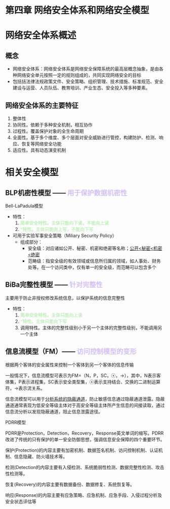 # 第四章 网络安全体系和网络安全模型

# 网络安全体系概述

## 概念

* 网络安全体系：网络安全体系是网络安全保障系统的最高层概念抽象，是由各种网络安全单元按照一定的规则组成的，共同实现网络安全的目标
* 包括括法律法规政策文件、安全策略、组织管理、技术措施、标准规范、安全建设与运营、人员队伍、教育培训、产业生态、安全投入等多种要素。

## 网络安全体系的主要特征

1. 整体性
2. 协同性。依赖于多种安全机制，相互协作
3. 过程性。覆盖保护对象的全生命周期
4. 全面性。基于多个维度、多个层面对安全威胁进行管控，构建防护、检测、响应、恢复等网络安全功能
5. 适应性。具有动态演变机制

# 相关安全模型

## BLP机密性模型 —— <span style="color: #D4C1F3">用于保护数据</span><span style="color: #D4C1F3">**机密性**</span>

Bell-LaPadula模型

* 特性：
  1. <span style="color: #C0ECBC">**简单安全特性。主体只能向下读，不能向上读**</span>
  1. <span style="color: #C0ECBC">***特性。主体只能向上写，不能向下写**</span>
* 可用于实验军事安全策略（Miliary Security Policy）
  * 组成部分：
    * 安全级：对应诸如公开、秘密、机密和绝密等名称；<u>公开<秘密<机密<绝密</u>
    * 范畴级：指安全级的有效领域或信息所归属的领域，如人事处、财务处等。在一个访问类中，仅有单一的安全级，而范畴可以包含多个

## BiBa完整性模型 —— <span style="color: #D4C1F3">针对完整性 </span>

主要用于防止非授权修改系统信息，以保护系统的信息完整性

* 特性：
  1. <span style="color: #C0ECBC">**简单安全特性。**</span><span style="color: #C0ECBC">**主体只能向上读**</span>
  1. <span style="color: #C0ECBC">***特性。主体只能向下写**</span>
  1. 调用特性。主体的完整性级别小于另一个主体的完整性级别，不能调用另一个主体

## 信息流模型（FM）—— <span style="color: #D4C1F3">访问控制模型的变形</span>

根据两个客体的安全属性来控制一个客体到另一个客体的信息传输

一般情况下，信息流模型可表示为FM=（N，P，SC，ⓧ，→），其中，N表示客体集，P表示进程集，SC表示安全类型集，ⓧ表示支持结合、交换的二进制运算符，→表示流关系。

信息流模型可以用于<u>分析系统的隐蔽通道</u>，防止敏感信息通过隐蔽通道泄露。隐蔽通道通常表现为低安全等级主体对于高安全等级主体所产生信息的间接读取，通过信息流分析以发现隐蔽通道，阻止信息泄露途径。

PDRR模型

PDRR是Protection，Detection，Recovery，Response英文单词的缩写。PDRR改进了传统的只有保护的单一安全防御思想，强调信息安全保障的四个重要环节。

保护(Protection)的内容主要有加密机制、数据签名机制、访问控制机制、认证机制、信息隐藏、防火墙技术等。

检测(Detection的内容主要有入侵检测、系统脆弱性检测、数据完整性检测、攻击性检测等。

恢复(Recovery)的内容主要有数据备份、数据修复、系统恢复等。

响应(Response)的内容主要有应急策略、应急机制、应急手段、入侵过程分析及安全状态评估等



